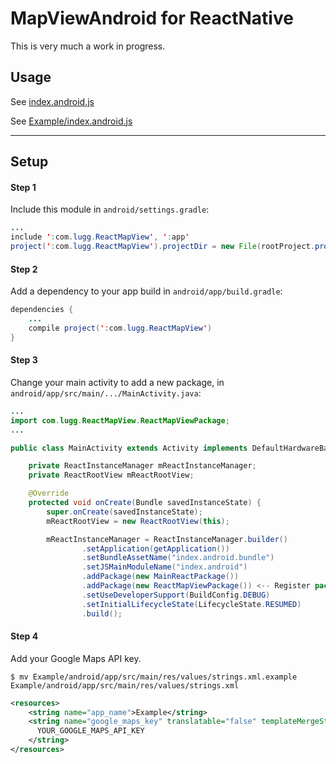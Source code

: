 # MapViewAndroid for ReactNative

This is very much a work in progress.

## Usage

See [index.android.js](https://github.com/luggg/react-native-android-map-view/blob/master/index.android.js)

See [Example/index.android.js](https://github.com/luggg/react-native-android-map-view/blob/master/Example/index.android.js)

---

## Setup

#### Step 1

Include this module in `android/settings.gradle`:

```java
...
include ':com.lugg.ReactMapView', ':app'
project(':com.lugg.ReactMapView').projectDir = new File(rootProject.projectDir, '../node_modules/react-native-android-map-view/android')
```

#### Step 2

Add a dependency to your app build in `android/app/build.gradle`:

```java
dependencies {
    ...
    compile project(':com.lugg.ReactMapView')
}
```

#### Step 3

Change your main activity to add a new package, in `android/app/src/main/.../MainActivity.java`:

```java
...
import com.lugg.ReactMapView.ReactMapViewPackage;
...

public class MainActivity extends Activity implements DefaultHardwareBackBtnHandler {

    private ReactInstanceManager mReactInstanceManager;
    private ReactRootView mReactRootView;

    @Override
    protected void onCreate(Bundle savedInstanceState) {
        super.onCreate(savedInstanceState);
        mReactRootView = new ReactRootView(this);

        mReactInstanceManager = ReactInstanceManager.builder()
                .setApplication(getApplication())
                .setBundleAssetName("index.android.bundle")
                .setJSMainModuleName("index.android")
                .addPackage(new MainReactPackage())
                .addPackage(new ReactMapViewPackage()) <-- Register package here
                .setUseDeveloperSupport(BuildConfig.DEBUG)
                .setInitialLifecycleState(LifecycleState.RESUMED)
                .build();

```
#### Step 4
Add your Google Maps API key.

```shell
$ mv Example/android/app/src/main/res/values/strings.xml.example Example/android/app/src/main/res/values/strings.xml
```

```xml
<resources>
    <string name="app_name">Example</string>
    <string name="google_maps_key" translatable="false" templateMergeStrategy="preserve">
      YOUR_GOOGLE_MAPS_API_KEY
    </string>
</resources>
```
